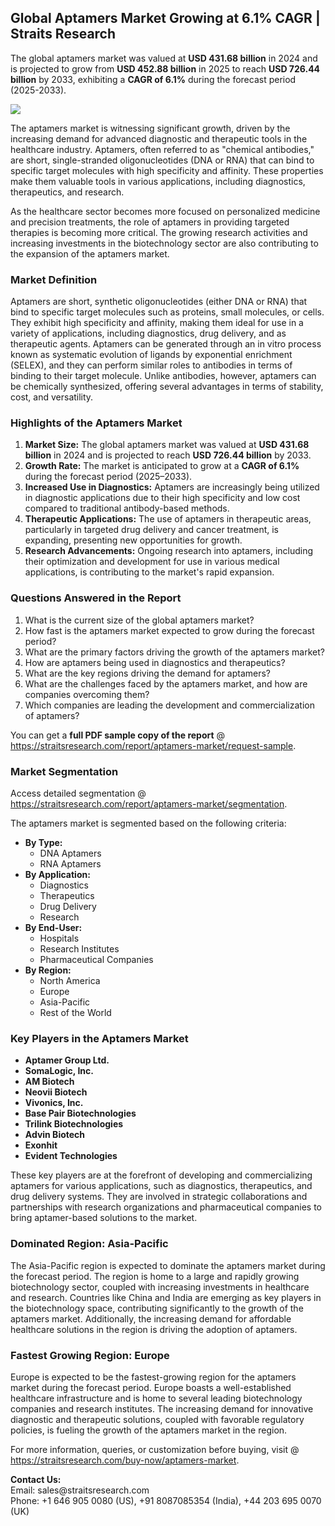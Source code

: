 <h2 data-start="80" data-end="377">Global Aptamers Market Growing at 6.1% CAGR | Straits Research</h2>
<p data-start="80" data-end="377">The global aptamers market was valued at <strong data-start="175" data-end="197">USD 431.68 billion</strong> in 2024 and is projected to grow from <strong data-start="236" data-end="258">USD 452.88 billion</strong> in 2025 to reach <strong data-start="276" data-end="298">USD 726.44 billion</strong> by 2033, exhibiting a <strong data-start="321" data-end="337">CAGR of 6.1%</strong> during the forecast period (2025-2033).</p>
<img src="https://healthcareblog61.wordpress.com/wp-content/uploads/2025/03/7.jpg">
<p data-start="379" data-end="846">The aptamers market is witnessing significant growth, driven by the increasing demand for advanced diagnostic and therapeutic tools in the healthcare industry. Aptamers, often referred to as "chemical antibodies," are short, single-stranded oligonucleotides (DNA or RNA) that can bind to specific target molecules with high specificity and affinity. These properties make them valuable tools in various applications, including diagnostics, therapeutics, and research.</p>
<p data-start="848" data-end="1174">As the healthcare sector becomes more focused on personalized medicine and precision treatments, the role of aptamers in providing targeted therapies is becoming more critical. The growing research activities and increasing investments in the biotechnology sector are also contributing to the expansion of the aptamers market.</p>
<h3 data-start="1176" data-end="1201"><strong data-start="1180" data-end="1201">Market Definition</strong></h3>
<p data-start="1203" data-end="1885">Aptamers are short, synthetic oligonucleotides (either DNA or RNA) that bind to specific target molecules such as proteins, small molecules, or cells. They exhibit high specificity and affinity, making them ideal for use in a variety of applications, including diagnostics, drug delivery, and as therapeutic agents. Aptamers can be generated through an in vitro process known as systematic evolution of ligands by exponential enrichment (SELEX), and they can perform similar roles to antibodies in terms of binding to their target molecule. Unlike antibodies, however, aptamers can be chemically synthesized, offering several advantages in terms of stability, cost, and versatility.</p>
<h3 data-start="1887" data-end="1928"><strong data-start="1891" data-end="1928">Highlights of the Aptamers Market</strong></h3>
<ol data-start="1930" data-end="2779">
<li data-start="1930" data-end="2079"><strong data-start="1933" data-end="1949">Market Size:</strong> The global aptamers market was valued at <strong data-start="1991" data-end="2013">USD 431.68 billion</strong> in 2024 and is projected to reach <strong data-start="2048" data-end="2070">USD 726.44 billion</strong> by 2033.</li>
<li data-start="2080" data-end="2195"><strong data-start="2083" data-end="2099">Growth Rate:</strong> The market is anticipated to grow at a <strong data-start="2139" data-end="2155">CAGR of 6.1%</strong> during the forecast period (2025&ndash;2033).</li>
<li data-start="2196" data-end="2391"><strong data-start="2199" data-end="2232">Increased Use in Diagnostics:</strong> Aptamers are increasingly being utilized in diagnostic applications due to their high specificity and low cost compared to traditional antibody-based methods.</li>
<li data-start="2392" data-end="2582"><strong data-start="2395" data-end="2424">Therapeutic Applications:</strong> The use of aptamers in therapeutic areas, particularly in targeted drug delivery and cancer treatment, is expanding, presenting new opportunities for growth.</li>
<li data-start="2583" data-end="2779"><strong data-start="2586" data-end="2612">Research Advancements:</strong> Ongoing research into aptamers, including their optimization and development for use in various medical applications, is contributing to the market's rapid expansion.</li>
</ol>
<h3 data-start="2781" data-end="2821"><strong data-start="2785" data-end="2821">Questions Answered in the Report</strong></h3>
<ol data-start="2823" data-end="3339">
<li data-start="2823" data-end="2881">What is the current size of the global aptamers market?</li>
<li data-start="2882" data-end="2961">How fast is the aptamers market expected to grow during the forecast period?</li>
<li data-start="2962" data-end="3036">What are the primary factors driving the growth of the aptamers market?</li>
<li data-start="3037" data-end="3100">How are aptamers being used in diagnostics and therapeutics?</li>
<li data-start="3101" data-end="3161">What are the key regions driving the demand for aptamers?</li>
<li data-start="3162" data-end="3257">What are the challenges faced by the aptamers market, and how are companies overcoming them?</li>
<li data-start="3258" data-end="3339">Which companies are leading the development and commercialization of aptamers?</li>
</ol>
<p data-start="3341" data-end="3531">You can get a <strong data-start="3355" data-end="3393">full PDF sample copy of the report</strong> @ <a href="https://straitsresearch.com/report/aptamers-market/request-sample" target="_new" rel="noopener" data-start="3396" data-end="3530">https://straitsresearch.com/report/aptamers-market/request-sample</a>.</p>
<h3 data-start="3533" data-end="3560"><strong data-start="3537" data-end="3560">Market Segmentation</strong></h3>
<p data-start="3562" data-end="3724">Access detailed segmentation @ <a href="https://straitsresearch.com/report/aptamers-market/segmentation" target="_new" rel="noopener" data-start="3593" data-end="3723">https://straitsresearch.com/report/aptamers-market/segmentation</a>.</p>
<p data-start="3726" data-end="3791">The aptamers market is segmented based on the following criteria:</p>
<ul data-start="3793" data-end="4098">
<li data-start="3793" data-end="3841"><strong data-start="3795" data-end="3807">By Type:</strong>
<ul data-start="3810" data-end="3841">
<li data-start="3810" data-end="3824">DNA Aptamers</li>
<li data-start="3827" data-end="3841">RNA Aptamers</li>
</ul>
</li>
<li data-start="3842" data-end="3927"><strong data-start="3844" data-end="3863">By Application:</strong>
<ul data-start="3866" data-end="3927">
<li data-start="3866" data-end="3879">Diagnostics</li>
<li data-start="3882" data-end="3896">Therapeutics</li>
<li data-start="3899" data-end="3914">Drug Delivery</li>
<li data-start="3917" data-end="3927">Research</li>
</ul>
</li>
<li data-start="3928" data-end="4013"><strong data-start="3930" data-end="3946">By End-User:</strong>
<ul data-start="3949" data-end="4013">
<li data-start="3949" data-end="3960">Hospitals</li>
<li data-start="3963" data-end="3984">Research Institutes</li>
<li data-start="3987" data-end="4013">Pharmaceutical Companies</li>
</ul>
</li>
<li data-start="4014" data-end="4098"><strong data-start="4016" data-end="4030">By Region:</strong>
<ul data-start="4033" data-end="4098">
<li data-start="4033" data-end="4048">North America</li>
<li data-start="4051" data-end="4059">Europe</li>
<li data-start="4062" data-end="4076">Asia-Pacific</li>
<li data-start="4079" data-end="4098">Rest of the World</li>
</ul>
</li>
</ul>
<h3 data-start="4100" data-end="4142"><strong data-start="4104" data-end="4142">Key Players in the Aptamers Market</strong></h3>
<ul data-start="4144" data-end="4372">
<li data-start="4144" data-end="4168"><strong data-start="4146" data-end="4168">Aptamer Group Ltd.</strong></li>
<li data-start="4169" data-end="4190"><strong data-start="4171" data-end="4190">SomaLogic, Inc.</strong></li>
<li data-start="4191" data-end="4207"><strong data-start="4193" data-end="4207">AM Biotech</strong></li>
<li data-start="4208" data-end="4228"><strong data-start="4210" data-end="4228">Neovii Biotech</strong></li>
<li data-start="4229" data-end="4249"><strong data-start="4231" data-end="4249">Vivonics, Inc.</strong></li>
<li data-start="4250" data-end="4281"><strong data-start="4252" data-end="4281">Base Pair Biotechnologies</strong></li>
<li data-start="4282" data-end="4311"><strong data-start="4284" data-end="4311">Trilink Biotechnologies</strong></li>
<li data-start="4312" data-end="4331"><strong data-start="4314" data-end="4331">Advin Biotech</strong></li>
<li data-start="4332" data-end="4345"><strong data-start="4334" data-end="4345">Exonhit</strong></li>
<li data-start="4346" data-end="4372"><strong data-start="4348" data-end="4372">Evident Technologies</strong></li>
</ul>
<p data-start="4374" data-end="4711">These key players are at the forefront of developing and commercializing aptamers for various applications, such as diagnostics, therapeutics, and drug delivery systems. They are involved in strategic collaborations and partnerships with research organizations and pharmaceutical companies to bring aptamer-based solutions to the market.</p>
<h3 data-start="4713" data-end="4753"><strong data-start="4717" data-end="4751">Dominated Region: Asia-Pacific</strong></h3>
<p data-start="4754" data-end="5260">The Asia-Pacific region is expected to dominate the aptamers market during the forecast period. The region is home to a large and rapidly growing biotechnology sector, coupled with increasing investments in healthcare and research. Countries like China and India are emerging as key players in the biotechnology space, contributing significantly to the growth of the aptamers market. Additionally, the increasing demand for affordable healthcare solutions in the region is driving the adoption of aptamers.</p>
<h3 data-start="5262" data-end="5302"><strong data-start="5266" data-end="5300">Fastest Growing Region: Europe</strong></h3>
<p data-start="5303" data-end="5724">Europe is expected to be the fastest-growing region for the aptamers market during the forecast period. Europe boasts a well-established healthcare infrastructure and is home to several leading biotechnology companies and research institutes. The increasing demand for innovative diagnostic and therapeutic solutions, coupled with favorable regulatory policies, is fueling the growth of the aptamers market in the region.</p>
<p data-start="5726" data-end="5904">For more information, queries, or customization before buying, visit @ <a href="https://straitsresearch.com/buy-now/aptamers-market" target="_new" rel="noopener" data-start="5797" data-end="5903">https://straitsresearch.com/buy-now/aptamers-market</a>.</p>
<p data-start="5911" data-end="6038"><strong data-start="5911" data-end="5926">Contact Us:</strong><br data-start="5926" data-end="5929" />Email: <a rel="noopener" data-start="5936" data-end="5961">sales@straitsresearch.com</a><br data-start="5961" data-end="5964" />Phone: +1 646 905 0080 (US), +91 8087085354 (India), +44 203 695 0070 (UK)</p>

